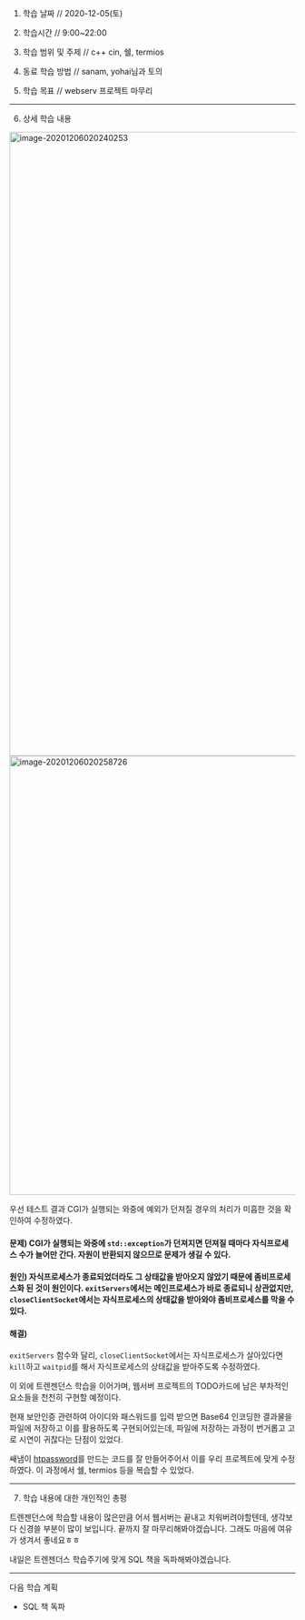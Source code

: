 1. 학습 날짜 // 2020-12-05(토)
2. 학습시간 // 9:00~22:00

3. 학습 범위 및 주제 // c++ cin, 쉘, termios
4. 동료 학습 방법 // sanam, yohai님과 토의
5. 학습 목표 // webserv 프로젝트 마무리

---

6. 상세 학습 내용

<img width="1097" alt="image-20201206020240253" src="https://user-images.githubusercontent.com/54612343/101273515-74169500-37d9-11eb-8e08-721de846af1d.png">

<img width="772" alt="image-20201206020258726" src="https://user-images.githubusercontent.com/54612343/101273541-98727180-37d9-11eb-8238-ad012c9bbc53.png">

우선 테스트 결과 CGI가 실행되는 와중에 예외가 던져질 경우의 처리가 미흡한 것을 확인하여 수정하였다.

#### 문제) CGI가 실행되는 와중에 `std::exception`가 던져지면 던져질 때마다 자식프로세스 수가 늘어만 간다. 자원이 반환되지 않으므로 문제가 생길 수 있다.

#### 원인) 자식프로세스가 종료되었더라도 그 상태값을 받아오지 않았기 때문에 좀비프로세스화 된 것이 원인이다. `exitServers`에서는 메인프로세스가 바로 종료되니 상관없지만, `closeClientSocket`에서는 자식프로세스의 상태값을 받아와야 좀비프로세스를 막을 수 있다.

#### 해결)

`exitServers` 함수와 달리, `closeClientSocket`에서는 자식프로세스가 살아있다면 `kill`하고 `waitpid`를 해서 자식프로세스의 상태값을 받아주도록 수정하였다.

이 외에 트렌젠던스 학습을 이어가며, 웹서버 프로젝트의 TODO카드에 남은 부차적인 요소들을 천천히 구현할 예정이다.

현재 보안인증 관련하여 아이디와 패스워드를 입력 받으면 Base64 인코딩한 결과물을 파일에 저장하고 이를 활용하도록 구현되어있는데, 파일에 저장하는 과정이 번거롭고 고로 시연이  귀찮다는 단점이 있었다.

쌔냄이 [htpassword](https://github.com/simian114/htpasswd)를 만드는 코드를 잘 만들어주어서 이를 우리 프로젝트에 맞게 수정하였다. 이 과정에서 쉘, termios 등을 복습할 수 있었다.


---

7. 학습 내용에 대한 개인적인 총평

트렌젠던스에 학습할 내용이 많은만큼 어서 웹서버는 끝내고 치워버려야할텐데, 생각보다 신경쓸 부분이 많이 보입니다. 끝까지 잘 마무리해봐야겠습니다. 그래도 마음에 여유가 생겨서 좋네요ㅎㅎ 

내일은 트렌젠더스 학습주기에 맞게 SQL 책을 독파해봐야겠습니다.

---

다음 학습 계획

- SQL 책 독파 

